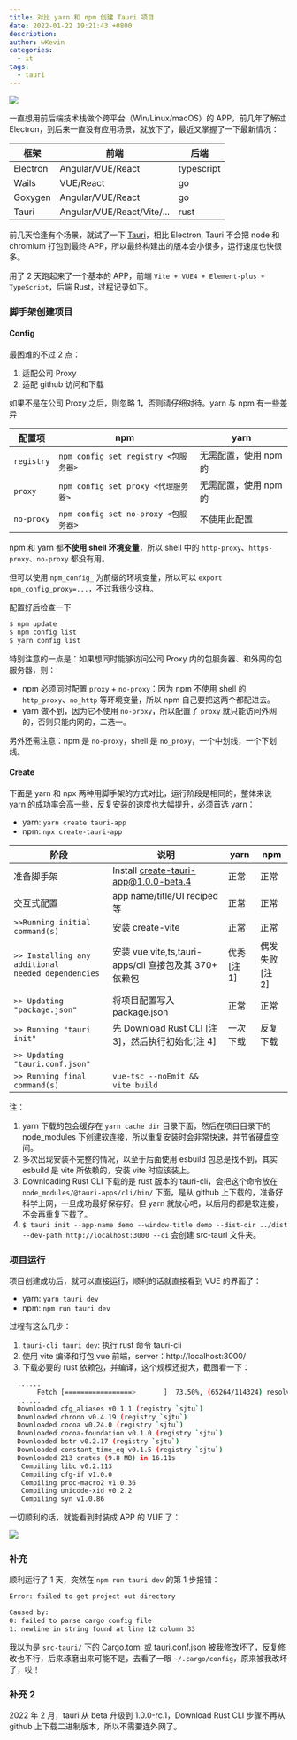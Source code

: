 ```yaml
---
title: 对比 yarn 和 npm 创建 Tauri 项目
date: 2022-01-22 19:21:43 +0800
description:
author: wKevin
categories:
  - it
tags:
  - tauri
---
```


![](/images/posts/2022-01-22-create-tauri-app/icon.png)

一直想用前后端技术栈做个跨平台（Win/Linux/macOS）的 APP，前几年了解过 Electron，到后来一直没有应用场景，就放下了，最近又掌握了一下最新情况：

| 框架     | 前端                       | 后端       |
| -------- | -------------------------- | ---------- |
| Electron | Angular/VUE/React          | typescript |
| Wails    | VUE/React                  | go         |
| Goxygen  | Angular/VUE/React          | go         |
| Tauri    | Angular/VUE/React/Vite/... | rust       |

前几天恰逢有个场景，就试了一下 [Tauri](https://tauri.studio/)，相比 Electron, Tauri 不会把 node 和 chromium 打包到最终 APP，所以最终构建出的版本会小很多，运行速度也快很多。

用了 2 天跑起来了一个基本的 APP，前端 `Vite + VUE4 + Element-plus + TypeScript`，后端 Rust，过程记录如下。

### 脚手架创建项目

#### Config

最困难的不过 2 点：

1. 适配公司 Proxy
2. 适配 github 访问和下载

如果不是在公司 Proxy 之后，则忽略 1，否则请仔细对待。yarn 与 npm 有一些差异

| 配置项     | npm                                  | yarn                  |
| ---------- | ------------------------------------ | --------------------- |
| `registry` | `npm config set registry <包服务器>` | 无需配置，使用 npm 的 |
| `proxy`    | `npm config set proxy <代理服务器>`  | 无需配置，使用 npm 的 |
| `no-proxy` | `npm config set no-proxy <包服务器>` | 不使用此配置          |

npm 和 yarn 都**不使用 shell 环境变量**，所以 shell 中的 `http-proxy`、`https-proxy`、`no-proxy` 都没有用。

但可以使用 `npm_config_` 为前缀的环境变量，所以可以 `export npm_config_proxy=...`，不过我很少这样。

配置好后检查一下

```sh
$ npm update
$ npm config list
$ yarn config list
```

特别注意的一点是：如果想同时能够访问公司 Proxy 内的包服务器、和外网的包服务器，则：

- npm 必须同时配置 `proxy` + `no-proxy`：因为 npm 不使用 shell 的 `http_proxy`、`no_http` 等环境变量，所以 npm 自己要把这两个都配进去。
- yarn 做不到，因为它不使用 `no-proxy`，所以配置了 `proxy` 就只能访问外网的，否则只能内网的，二选一。

另外还需注意：npm 是 `no-proxy`，shell 是 `no_proxy`，一个中划线，一个下划线。

#### Create

下面是 yarn 和 npx 两种用脚手架的方式对比，运行阶段是相同的，整体来说 yarn 的成功率会高一些，反复安装的速度也大幅提升，必须首选 yarn：

- yarn: `yarn create tauri-app`
- npm: `npx create-tauri-app`

| 阶段                                                    | 说明                                                   | yarn           | npm                |
| ------------------------------------------------------- | ------------------------------------------------------ | -------------- | ------------------ |
| 准备脚手架                                              | Install create-tauri-app@1.0.0-beta.4                  | 正常           | 正常               |
| 交互式配置                                              | app name/title/UI reciped 等                           | 正常           | 正常               |
| `>>Running initial command(s)`                          | 安装 create-vite                                       | 正常           | 正常               |
| `>> Installing any additional`<br>`needed dependencies` | 安装 vue,vite,ts,tauri-apps/cli 直接包及其 370+ 依赖包 | 优秀<br>[注 1] | 偶发失败<br>[注 2] |
| `>> Updating "package.json"`                            | 将项目配置写入 package.json                            | 正常           | 正常               |
| `>> Running "tauri init"`                               | 先 Download Rust CLI [注 3]，然后执行初始化[注 4]      | 一次下载       | 反复下载           |
| `>> Updating "tauri.conf.json"`                         |                                                        |                |                    |
| `>> Running final command(s)`                           | `vue-tsc --noEmit && vite build`                       |                |                    |

注：

1. yarn 下载的包会缓存在 `yarn cache dir` 目录下面，然后在项目目录下的 node_modules 下创建软连接，所以重复安装时会非常快速，并节省硬盘空间。
2. 多次出现安装不完整的情况，以至于后面使用 esbuild 包总是找不到，其实 esbuild 是 vite 所依赖的，安装 vite 时应该装上。
3. Downloading Rust CLI 下载的是 rust 版本的 tauri-cli，会把这个命令放在 `node_modules/@tauri-apps/cli/bin/` 下面，是从 github 上下载的，准备好科学上网，一旦成功最好保存好。但 yarn 就放心吧，以后用的都是软连接，不会再重复下载了。
4. `$ tauri init --app-name demo --window-title demo --dist-dir ../dist --dev-path http://localhost:3000 --ci` 会创建 src-tauri 文件夹。

### 项目运行

项目创建成功后，就可以直接运行，顺利的话就直接看到 VUE 的界面了：

- yarn: `yarn tauri dev`
- npm: `npm run tauri dev`

过程有这么几步：

1. `tauri-cli tauri dev`: 执行 rust 命令 tauri-cli
2. 使用 vite 编译和打包 vue 前端，server：http://localhost:3000/
3. 下载必要的 rust 依赖包，并编译，这个规模还挺大，截图看一下：

```sh
  ......
       Fetch [=================>       ]  73.50%, (65264/114324) resolving deltas
  ......
  Downloaded cfg_aliases v0.1.1 (registry `sjtu`)
  Downloaded chrono v0.4.19 (registry `sjtu`)
  Downloaded cocoa v0.24.0 (registry `sjtu`)
  Downloaded cocoa-foundation v0.1.0 (registry `sjtu`)
  Downloaded bstr v0.2.17 (registry `sjtu`)
  Downloaded constant_time_eq v0.1.5 (registry `sjtu`)
  Downloaded 213 crates (9.8 MB) in 16.11s
   Compiling libc v0.2.113
   Compiling cfg-if v1.0.0
   Compiling proc-macro2 v1.0.36
   Compiling unicode-xid v0.2.2
   Compiling syn v1.0.86
```

一切顺利的话，就能看到封装成 APP 的 VUE 了：

![](/images/posts/2022-01-22-create-tauri-app/app.png)

### 补充

顺利运行了 1 天，突然在 `npm run tauri dev` 的第 1 步报错：

```sh
Error: failed to get project out directory

Caused by:
0: failed to parse cargo config file
1: newline in string found at line 12 column 33
```

我以为是 `src-tauri/` 下的 Cargo.toml 或 tauri.conf.json 被我修改坏了，反复修改也不行，后来琢磨出来可能不是，去看了一眼 `~/.cargo/config`，原来被我改坏了，哎！

### 补充 2

2022 年 2 月，tauri 从 beta 升级到 1.0.0-rc.1，Download Rust CLI 步骤不再从 github 上下载二进制版本，所以不需要连外网了。
